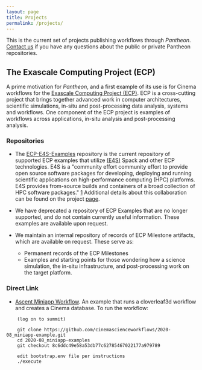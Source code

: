 ```yaml
---
layout: page
title: Projects 
permalink: /projects/
---
```


This is the current set of projects publishing workflows through *Pantheon*. 
[Contact us](mailto:pantheon-help@lanl.gov) if you have any questions about the public or private Pantheon repositories.

## The Exascale Computing Project (ECP)

A prime motivation for *Pantheon*, and a first example of its use is for Cinema workflows for the [Exascale Computing Project (ECP)](https://www.exascaleproject.org/). ECP is a cross-cutting project that brings together advanced work in computer architectures, scientific simulations, in-situ and post-processing data analysis, systems and workflows. One component of the ECP project is examples of workflows across applications, in-situ analysis and post-processing analysis. 

### Repositories
- The [ECP-E4S-Examples](https://github.com/pantheonscience/ECP-E4S-Examples) repository is the current repository of supported ECP examples that utilize 
[(E4S)](https://e4s.io/) Spack and other ECP technologies.
E4S is a "community effort community effort to provide open source software packages for developing, deploying and running scientific applications on high-performance computing (HPC) platforms. E4S provides from-source builds and containers of a broad collection of HPC software packages." [1](https://e4s.io/) Additional details about this collaboration can be found on the project [page](/projects/e4s).

- We have deprecated a repository of ECP Examples that are no longer supported, and do not contain currently useful information. These examples are available upon request.

- We maintain an internal repository of records of ECP Milestone artifacts, which are available on request. These serve as:
    - Permanent records of the ECP Milestones
    - Examples and starting points for those wondering how a science simulation, the in-situ infrastructure, and post-processing work on the target platform.

### Direct Link
- [Ascent Miniapp Workflow](https://github.com/cinemascienceworkflows/2020-08_miniapp-example/tree/8c6ddc49e58a53db77c62785467022177a979789). An example that runs a cloverleaf3d workflow and creates a Cinema database. To run the workflow:

```
    (log on to summit)

    git clone https://github.com/cinemascienceworkflows/2020-08_miniapp-example.git
    cd 2020-08_miniapp-examples
    git checkout 8c6ddc49e58a53db77c62785467022177a979789

    edit bootstrap.env file per instructions
    ./execute
```

